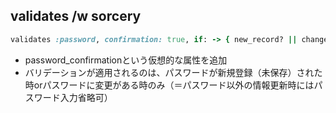 ## validates /w sorcery
```ruby
validates :password, confirmation: true, if: -> { new_record? || changes[:crypted_password] }
```
- password_confirmationという仮想的な属性を追加
- バリデーションが適用されるのは、パスワードが新規登録（未保存）された時orパスワードに変更がある時のみ（＝パスワード以外の情報更新時にはパスワード入力省略可）
